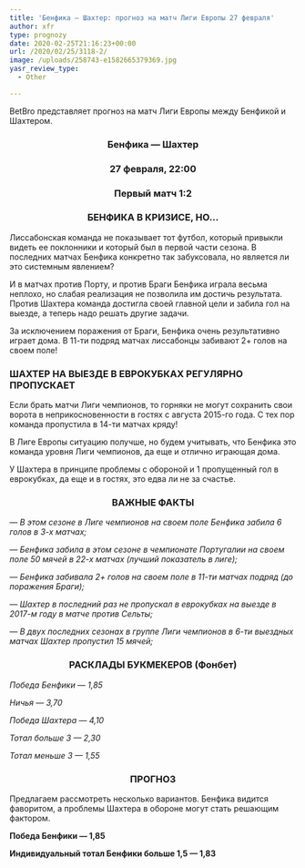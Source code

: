 ```yaml
---
title: 'Бенфика — Шахтер: прогноз на матч Лиги Европы 27 февраля'
author: xfr
type: prognozy
date: 2020-02-25T21:16:23+00:00
url: /2020/02/25/3118-2/
image: /uploads/258743-e1582665379369.jpg
yasr_review_type:
  - Other

---
```

BetBro представляет прогноз на матч Лиги Европы между Бенфикой и Шахтером.

<h3 style="text-align: center">
  <strong>Бенфика &#8212; Шахтер</strong>
</h3>

<h3 style="text-align: center">
  <strong>27 февраля, 22:00</strong>
</h3>

<h3 style="text-align: center">
  <strong>Первый матч 1:2</strong>
</h3>

<h3 style="text-align: center">
  <strong>БЕНФИКА В КРИЗИСЕ, НО&#8230;</strong>
</h3>

Лиссабонская команда не показывает тот футбол, который привыкли видеть ее поклонники и который был в первой части сезона. В последних матчах Бенфика конкретно так забуксовала, но является ли это системным явлением?

И в матчах против Порту, и против Браги Бенфика играла весьма неплохо, но слабая реализация не позволила им достичь результата. Против Шахтера команда достигла своей главной цели и забила гол на выезде, а теперь надо решать другие задачи.

За исключением поражения от Браги, Бенфика очень результативно играет дома. В 11-ти подряд матчах лиссабонцы забивают 2+ голов на своем поле!

### **ШАХТЕР НА ВЫЕЗДЕ В ЕВРОКУБКАХ РЕГУЛЯРНО ПРОПУСКАЕТ**

Если брать матчи Лиги чемпионов, то горняки не могут сохранить свои ворота в неприкосновенности в гостях с августа 2015-го года. С тех пор команда пропустила в 14-ти матчах кряду!

В Лиге Европы ситуацию получше, но будем учитывать, что Бенфика это команда уровня Лиги чемпионов, да еще и отлично играющая дома.

У Шахтера в принципе проблемы с обороной и 1 пропущенный гол в еврокубках, да еще и в гостях, это едва ли не за счастье.

<h3 style="text-align: center">
  <strong>ВАЖНЫЕ ФАКТЫ</strong>
</h3>

_&#8212; В этом сезоне в Лиге чемпионов на своем поле Бенфика забила 6 голов в 3-х матчах;_

_&#8212; Бенфика забила в этом сезоне в чемпионате Португалии на своем поле 50 мячей в 22-х матчах (лучший показатель в лиге);_

_&#8212; Бенфика забивала 2+ голов на своем поле в 11-ти матчах подряд (до поражения Браги);_

_&#8212; Шахтер в последний раз не пропускал в еврокубках на выезде в 2017-м году в матче против Сельты;_

_&#8212; В двух последних сезонах в группе Лиги чемпионов в 6-ти выездных матчах Шахтер пропустил 15 мячей;_

<h3 style="text-align: center">
  <strong>РАСКЛАДЫ БУКМЕКЕРОВ (Фонбет)</strong>
</h3>

_Победа Бенфики — 1,85_

_Ничья — 3,70_

_Победа Шахтера — 4,10_

_Тотал больше 3 — 2,30_

_Тотал меньше 3 — 1,55_

<h3 style="text-align: center">
  <strong>ПРОГНОЗ</strong>
</h3>

Предлагаем рассмотреть несколько вариантов. Бенфика видится фаворитом, а проблемы Шахтера в обороне могут стать решающим фактором.

**Победа Бенфики &#8212; 1,85**

**Индивидуальный тотал Бенфики больше 1,5 &#8212; 1,83**